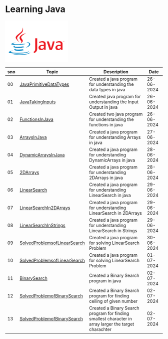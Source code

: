 # Learning Java 
<img src = 'https://github.com/SimabBits/Learning-Java/blob/main/Javapng.png' width ='200px' alt = Java Image>

|sno|Topic|Description|Date|
|-|-|-|-|
|00|[JavaPrimitiveDataTypes](JavaPrimitiveDataTypes)|Created a java program for understanding the data types in java|26-06-2024|
|01|[JavaTakingInputs](javaTakingInputs)|Created java program for understanding the Input Output in java|26-06-2024|
|02|[FunctionsInJava](FunctionsInJava)|Created two java program for understanding the functions in java|26-06-2024|
|03|[ArraysInJava](ArraysInJava)|Created a java program for understanding Arrays in java|27-06-2024|
|04|[DynamicArraysInJava](DynamicArraysInJava)|Created a java program for understanding DynamicArrays in java|28-06-2024|
|05|[2DArrays](2DArrays)|Created a java program for understanding 2DArrays in java|28-06-2024|
|06|[LinearSearch](LinearSearch)|Created a java program for understanding LinearSearch in java|29-06-2024|
|07|[LinearSearchIn2DArrays](LinearSearchIn2dArrays)|Created a java program for understanding LinearSearch in 2DArrays|29-06-2024|
|08|[LinearSearchInStrings](LinearSearchIn_Strings)|Created a java program for understanding LinearSearch in Strings|29-06-2024|
|09|[SolvedProblemsofLinearSearch](LeetCodeProblems)|Created a java program for solving LinearSearch Problem|30-06-2024|
|10|[SolvedProblemsofLinearSearch](LeetCodeProblems)|Created a java program for solving LinearSearch Problem|01-07-2024|
|11|[BinarySearch](BinarySearch)|Created a Binary Search program in java|02-07-2024|
|12|[SolvedProblemofBinarySearch](BinarySearchProblems/FindCeiling)|Created a Binary Search program for finding ceiling of given number|02-07-2024|
|13|[SolvedProblemofBinarySearch](BinarySearchProblems/FindSmallestAlphabet)|Created a Binary Search program for finding smallest character in array larger the target charachter|02-07-2024|